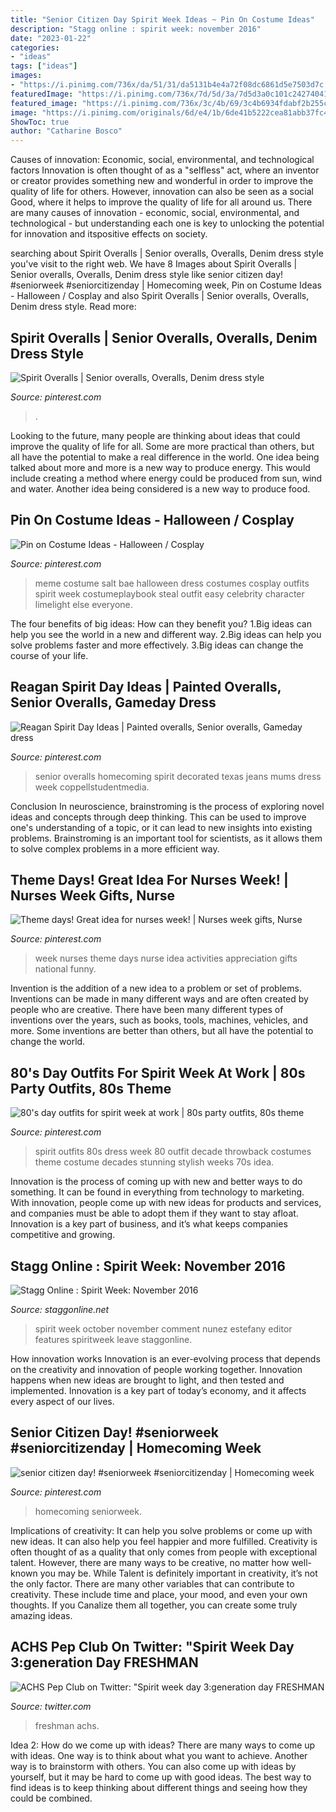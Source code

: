 ```yaml
---
title: "Senior Citizen Day Spirit Week Ideas ~ Pin On Costume Ideas"
description: "Stagg online : spirit week: november 2016"
date: "2023-01-22"
categories:
- "ideas"
tags: ["ideas"]
images:
- "https://i.pinimg.com/736x/da/51/31/da5131b4e4a72f08dc6861d5e7503d7c.jpg"
featuredImage: "https://i.pinimg.com/736x/7d/5d/3a/7d5d3a0c101c242740415d7d46157987--bae-meme-character-ideas.jpg"
featured_image: "https://i.pinimg.com/736x/3c/4b/69/3c4b6934fdabf2b255c94152f5e02696--senior-overalls-the-new-school.jpg"
image: "https://i.pinimg.com/originals/6d/e4/1b/6de41b5222cea81abb37fc40b1e77a41.jpg"
ShowToc: true
author: "Catharine Bosco"
---
```



Causes of innovation: Economic, social, environmental, and technological factors
Innovation is often thought of as a "selfless" act, where an inventor or creator provides something new and wonderful in order to improve the quality of life for others. However, innovation can also be seen as a social Good, where it helps to improve the quality of life for all around us. There are many causes of innovation - economic, social, environmental, and technological - but understanding each one is key to unlocking the potential for innovation and itspositive effects on society.

	

		
searching about Spirit Overalls | Senior overalls, Overalls, Denim dress style you've visit to the right web. We have 8 Images about Spirit Overalls | Senior overalls, Overalls, Denim dress style like senior citizen day! #seniorweek #seniorcitizenday | Homecoming week, Pin on Costume Ideas - Halloween / Cosplay and also Spirit Overalls | Senior overalls, Overalls, Denim dress style. Read more:
		
    
## Spirit Overalls | Senior Overalls, Overalls, Denim Dress Style

<img loading=lazy src="https://i.pinimg.com/originals/40/3e/9d/403e9d585aa90bce8bd7c8d55e8c8fdc.jpg" onerror="this.onerror=null;this.src='https://tse3.mm.bing.net/th?id=OIP.p7zUh55A5AynV8tgOtHVmwHaJ4&amp;pid=15.1';" alt="Spirit Overalls | Senior overalls, Overalls, Denim dress style">

_Source: pinterest.com_

>. 

	

Looking to the future, many people are thinking about ideas that could improve the quality of life for all. Some are more practical than others, but all have the potential to make a real difference in the world. One idea being talked about more and more is a new way to produce energy. This would include creating a method where energy could be produced from sun, wind and water. Another idea being considered is a new way to produce food.

    
## Pin On Costume Ideas - Halloween / Cosplay

<img loading=lazy src="https://i.pinimg.com/736x/7d/5d/3a/7d5d3a0c101c242740415d7d46157987--bae-meme-character-ideas.jpg" onerror="this.onerror=null;this.src='https://tse1.mm.bing.net/th?id=OIP.HqExa0ZcFs3ScxJwRCMAiQAAAA&amp;pid=15.1';" alt="Pin on Costume Ideas - Halloween / Cosplay">

_Source: pinterest.com_

>meme costume salt bae halloween dress costumes cosplay outfits spirit week costumeplaybook steal outfit easy celebrity character limelight else everyone. 

	

The four benefits of big ideas: How can they benefit you?
1.Big ideas can help you see the world in a new and different way.
2.Big ideas can help you solve problems faster and more effectively.
3.Big ideas can change the course of your life.

    
## Reagan Spirit Day Ideas | Painted Overalls, Senior Overalls, Gameday Dress

<img loading=lazy src="https://i.pinimg.com/736x/3c/4b/69/3c4b6934fdabf2b255c94152f5e02696--senior-overalls-the-new-school.jpg" onerror="this.onerror=null;this.src='https://tse2.mm.bing.net/th?id=OIP.5wAk2pU2LLPZ2WEndWN1zwHaLF&amp;pid=15.1';" alt="Reagan Spirit Day Ideas | Painted overalls, Senior overalls, Gameday dress">

_Source: pinterest.com_

>senior overalls homecoming spirit decorated texas jeans mums dress week coppellstudentmedia. 

	

Conclusion
In neuroscience, brainstroming is the process of exploring novel ideas and concepts through deep thinking. This can be used to improve one's understanding of a topic, or it can lead to new insights into existing problems. Brainstroming is an important tool for scientists, as it allows them to solve complex problems in a more efficient way.

    
## Theme Days! Great Idea For Nurses Week! | Nurses Week Gifts, Nurse

<img loading=lazy src="https://i.pinimg.com/originals/6d/e4/1b/6de41b5222cea81abb37fc40b1e77a41.jpg" onerror="this.onerror=null;this.src='https://tse4.mm.bing.net/th?id=OIP.9O2CVxS9jwjPtSLzston1QHaNK&amp;pid=15.1';" alt="Theme days! Great idea for nurses week! | Nurses week gifts, Nurse">

_Source: pinterest.com_

>week nurses theme days nurse idea activities appreciation gifts national funny. 

	

Invention is the addition of a new idea to a problem or set of problems. Inventions can be made in many different ways and are often created by people who are creative. There have been many different types of inventions over the years, such as books, tools, machines, vehicles, and more. Some inventions are better than others, but all have the potential to change the world.

    
## 80&#039;s Day Outfits For Spirit Week At Work | 80s Party Outfits, 80s Theme

<img loading=lazy src="https://i.pinimg.com/736x/e7/e9/ec/e7e9ec157f1291af2a06c5f925afe837--spirit-weeks-day-outfits.jpg" onerror="this.onerror=null;this.src='https://tse2.mm.bing.net/th?id=OIP.u6LbYbNvJLWeGCyDemm39AHaME&amp;pid=15.1';" alt="80&#039;s day outfits for spirit week at work | 80s party outfits, 80s theme">

_Source: pinterest.com_

>spirit outfits 80s dress week 80 outfit decade throwback costumes theme costume decades stunning stylish weeks 70s idea. 

	

Innovation is the process of coming up with new and better ways to do something. It can be found in everything from technology to marketing. With innovation, people come up with new ideas for products and services, and companies must be able to adopt them if they want to stay afloat. Innovation is a key part of business, and it’s what keeps companies competitive and growing.

    
## Stagg Online : Spirit Week: November 2016

<img loading=lazy src="http://staggonline.net/wp-content/uploads/2016/10/spirit-week-10-_17524985_0da0259b213f6d79fcac25e4108422f52f9fef37.png" onerror="this.onerror=null;this.src='https://tse3.mm.bing.net/th?id=OIP.edKQ3jzq4DCWTJJeJB9WvwHaLN&amp;pid=15.1';" alt="Stagg Online : Spirit Week: November 2016">

_Source: staggonline.net_

>spirit week october november comment nunez estefany editor features spiritweek leave staggonline. 

	

How innovation works
Innovation is an ever-evolving process that depends on the creativity and innovation of people working together. Innovation happens when new ideas are brought to light, and then tested and implemented. Innovation is a key part of today’s economy, and it affects every aspect of our lives.

    
## Senior Citizen Day! #seniorweek #seniorcitizenday | Homecoming Week

<img loading=lazy src="https://i.pinimg.com/736x/da/51/31/da5131b4e4a72f08dc6861d5e7503d7c.jpg" onerror="this.onerror=null;this.src='https://tse1.mm.bing.net/th?id=OIP.DDzx9RZIq8nLWnODzCdN2gHaJ3&amp;pid=15.1';" alt="senior citizen day! #seniorweek #seniorcitizenday | Homecoming week">

_Source: pinterest.com_

>homecoming seniorweek. 

	

Implications of creativity: It can help you solve problems or come up with new ideas. It can also help you feel happier and more fulfilled.
Creativity is often thought of as a quality that only comes from people with exceptional talent. However, there are many ways to be creative, no matter how well-known you may be. While Talent is definitely important in creativity, it’s not the only factor. There are many other variables that can contribute to creativity. These include time and place, your mood, and even your own thoughts. If you Canalize them all together, you can create some truly amazing ideas.

    
## ACHS Pep Club On Twitter: &quot;Spirit Week Day 3:generation Day FRESHMAN

<img loading=lazy src="https://pbs.twimg.com/media/Cs4-jalWcAYaN6Y.jpg:large" onerror="this.onerror=null;this.src='https://tse2.mm.bing.net/th?id=OIP.DVQn-eLR19g8N3h52kyiAQHaJ4&amp;pid=15.1';" alt="ACHS Pep Club on Twitter: &quot;Spirit week day 3:generation day FRESHMAN">

_Source: twitter.com_

>freshman achs. 

	

Idea 2: How do we come up with ideas?
There are many ways to come up with ideas. One way is to think about what you want to achieve. Another way is to brainstorm with others. You can also come up with ideas by yourself, but it may be hard to come up with good ideas. The best way to find ideas is to keep thinking about different things and seeing how they could be combined.

